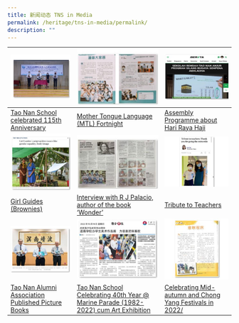 ```yaml
---
title: 新闻动态 TNS in Media
permalink: /heritage/tns-in-media/permalink/
description: ""
---
```

| ![](/images/Heritage/TNS%20in%20Media/icon_tao-nan-school-115th-anniversary.jpg)| ![](/images/Heritage/TNS%20in%20Media/icon_mother-tongue-language-mtl-fortnight.jpg)| ![](/images/Heritage/TNS%20in%20Media/icon_assembly-programme-about-hari-raya-haji.jpg)|
| -------- | -------- | -------- |
|[Tao Nan School celebrated 115th Anniversary](https://www.taonan.moe.edu.sg/tns-in-media/tao-nan-school-115th-anniversary/) | [Mother Tongue Language (MTL) Fortnight](https://www.taonan.moe.edu.sg/tns-in-media/mother-tongue-language-mtl-fortnight/) | [Assembly Programme about Hari Raya Haji](https://www.taonan.moe.edu.sg/tns-in-media/assembly-programme-about-hari-raya-haji/) |
| ![](/images/Heritage/TNS%20in%20Media/icon_girl-guides-brownies.jpg)    | ![](/images/Heritage/TNS%20in%20Media/icon_interview-with-r-j-palacio-author-of-the-book-wonder.jpg)     | ![](/images/Heritage/TNS%20in%20Media/icon_tribute-to-teachers.jpg) |
| [Girl Guides (Brownies)](https://www.taonan.moe.edu.sg/tns-in-media/girl-guides-brownies/) |  [Interview with R J Palacio, author of the book ‘Wonder’](https://www.taonan.moe.edu.sg/tns-in-media/interview-with-r-j-palacio-author-of-the-book-wonder/) | [Tribute to Teachers](https://www.taonan.moe.edu.sg/tns-in-media/tribute-to-teachers/) | 
| ![](/images/Heritage/TNS%20in%20Media/icon_tao-nan-alumni-association-published-picture-books.jpg) | ![](/images/Heritage/TNS%20in%20Media/icon_tao-nan-school-celebrating-40th-year-at-marine-parade-cum-art-exhibition.jpg)  | ![](/images/Heritage/TNS%20in%20Media/icon_celebrating-mid-autumn-and-chong-yang-festivals-in-2022.JPG)  | 
[Tao Nan Alumni Association Published Picture Books](https://www.taonan.moe.edu.sg/tns-in-media/tao-nan-alumni-association-published-picture-books/) | [Tao Nan School Celebrating 40th Year @ Marine Parade (1982-2022) cum Art Exhibition](https://www.taonan.moe.edu.sg/tns-in-media/tao-nan-school-celebrating-40th-year-at-marine-parade-cum-art-exhibition/) | [Celebrating Mid-autumn and Chong Yang Festivals in 2022/](https://www.taonan.moe.edu.sg/tns-in-media/celebrating-mid-autumn-and-chong-yang-festivals-in-2022/)